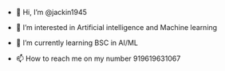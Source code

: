 - 👋 Hi, I’m @jackin1945
- 👀 I’m interested in Artificial intelligence and Machine learning
- 🌱 I’m currently learning BSC in AI/ML
  
- 📫 How to reach me on my number 919619631067

<!---
jackin1945/jackin1945 is a ✨ special ✨ repository because its `README.md` (this file) appears on your GitHub profile.
You can click the Preview link to take a look at your changes.
--->
